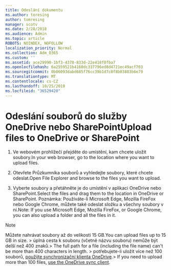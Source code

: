 ```yaml
---
title: Odeslání dokumentu
ms.author: toresing
author: tomresing
manager: scotv
ms.date: 2/28/2018
ms.audience: Admin
ms.topic: article
ROBOTS: NOINDEX, NOFOLLOW
localization_priority: Normal
ms.collection: Adm_O365
ms.custom: ''
ms.assetid: ace29990-1bf3-4378-833d-22e418f0fba7
ms.openlocfilehash: 6a2559521b4160dc337796ed8d4721ec49acf703
ms.sourcegitcommit: 0b06093dabd685f76cc39b1d7c0f8b03883b6e79
ms.translationtype: MT
ms.contentlocale: cs-CZ
ms.lasthandoff: 10/25/2019
ms.locfileid: "36529420"
---
```

# <a name="upload-files-to-onedrive-or-sharepoint"></a><span data-ttu-id="f2817-102">Odeslání souborů do služby OneDrive nebo SharePoint</span><span class="sxs-lookup"><span data-stu-id="f2817-102">Upload files to OneDrive or SharePoint</span></span>

1. <span data-ttu-id="f2817-103">Ve webovém prohlížeči přejděte do umístění, kam chcete uložit soubory.</span><span class="sxs-lookup"><span data-stu-id="f2817-103">In your web browser, go to the location where you want to upload files.</span></span>
    
2. <span data-ttu-id="f2817-104">Otevřete Průzkumníka souborů a vyhledejte soubory, které chcete odeslat.</span><span class="sxs-lookup"><span data-stu-id="f2817-104">Open File Explorer and browse to the files you want to upload.</span></span>
    
3. <span data-ttu-id="f2817-105">Vyberte soubory a přetáhněte je do umístění v aplikaci OneDrive nebo SharePoint.</span><span class="sxs-lookup"><span data-stu-id="f2817-105">Select the files and drag them to the location in OneDrive or SharePoint.</span></span> <span data-ttu-id="f2817-106">Poznámka: Používáte-li Microsoft Edge, Mozilla FireFox nebo Google Chrome, můžete také odeslat složku a všechny soubory v ní.</span><span class="sxs-lookup"><span data-stu-id="f2817-106">Note: If you use Microsoft Edge, Mozilla FireFox, or Google Chrome, you can also upload a folder and all the files in it.</span></span>
    
> [!NOTE]
>  <span data-ttu-id="f2817-107">Můžete nahrávat soubory až do velikosti 15 GB.</span><span class="sxs-lookup"><span data-stu-id="f2817-107">You can upload files up to 15 GB in size.</span></span> <span data-ttu-id="f2817-108">> úplná cesta k souboru (včetně názvu souboru) nemůže být delší než 400 znaků.</span><span class="sxs-lookup"><span data-stu-id="f2817-108">>  The full path for a file (including the file name) can't be more than 400 characters in length.</span></span> <span data-ttu-id="f2817-109">> potřebujete-li uložit více než 100 souborů, [použijte synchronizační klienta OneDrive](https://go.microsoft.com/fwlink/?linkid=866427).</span><span class="sxs-lookup"><span data-stu-id="f2817-109">>  If you need to upload more than 100 files, [use the OneDrive sync client](https://go.microsoft.com/fwlink/?linkid=866427).</span></span> 
  

